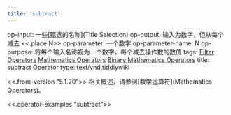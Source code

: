 ```yaml
---
title: 'subtract'
---
```


op-input: 一些[甄选的名称](Title Selection)
op-output: 输入为数字，但从每个减去 <<.place N>>
op-parameter: 一个数字
op-parameter-name: N
op-purpose: 将每个输入名称视为一个数字，每个减去操作数的数值
tags: [Filter Operators](#Filter%20Operators) [Mathematics Operators](#Mathematics%20Operators) [Binary Mathematics Operators](#Binary%20Mathematics%20Operators)
title: subtract Operator
type: text/vnd.tiddlywiki

<<.from-version "5.1.20">> 相关概述，请参阅[数学运算符](Mathematics Operators)。

<<.operator-examples "subtract">>
